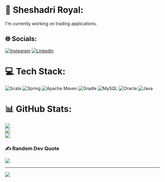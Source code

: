 # 💫 Sheshadri Royal:
I'm currently working on trading applications.


## 🌐 Socials:
[![Instagram](https://img.shields.io/badge/Instagram-%23E4405F.svg?logo=Instagram&logoColor=white)](https://instagram.com/sheshadri__royal) [![LinkedIn](https://img.shields.io/badge/LinkedIn-%230077B5.svg?logo=linkedin&logoColor=white)](https://linkedin.com/in/sheshadri) 

# 💻 Tech Stack:
![Scala](https://img.shields.io/badge/scala-%23DC322F.svg?style=for-the-badge&logo=scala&logoColor=white) ![Spring](https://img.shields.io/badge/spring-%236DB33F.svg?style=for-the-badge&logo=spring&logoColor=white) ![Apache Maven](https://img.shields.io/badge/Apache%20Maven-C71A36?style=for-the-badge&logo=Apache%20Maven&logoColor=white) ![Gradle](https://img.shields.io/badge/Gradle-02303A.svg?style=for-the-badge&logo=Gradle&logoColor=white) ![MySQL](https://img.shields.io/badge/mysql-4479A1.svg?style=for-the-badge&logo=mysql&logoColor=white) ![Oracle](https://img.shields.io/badge/Oracle-F80000?style=for-the-badge&logo=oracle&logoColor=white) ![Java](https://img.shields.io/badge/java-%23ED8B00.svg?style=for-the-badge&logo=openjdk&logoColor=white)
# 📊 GitHub Stats:
![](https://github-readme-stats.vercel.app/api?username=sheshadri061995&theme=dark&hide_border=false&include_all_commits=false&count_private=false)<br/>
![](https://github-readme-streak-stats.herokuapp.com/?user=sheshadri061995&theme=dark&hide_border=false)<br/>
![](https://github-readme-stats.vercel.app/api/top-langs/?username=sheshadri061995&theme=dark&hide_border=false&include_all_commits=false&count_private=false&layout=compact)

### ✍️ Random Dev Quote
![](https://quotes-github-readme.vercel.app/api?type=horizontal&theme=radical)

---
[![](https://visitcount.itsvg.in/api?id=sheshadri061995&icon=0&color=0)](https://visitcount.itsvg.in)

<!-- Proudly created with GPRM ( https://gprm.itsvg.in ) -->
